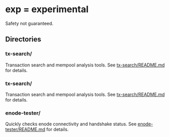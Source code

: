 # exp = experimental

Safety not guaranteed.

## Directories

### tx-search/
Transaction search and mempool analysis tools. See [tx-search/README.md](tx-search/README.md) for details.
### tx-search/
Transaction search and mempool analysis tools. See [tx-search/README.md](tx-search/README.md) for details.

### enode-tester/
Quickly checks enode connectivity and handshake status. See [enode-tester/README.md](enode-tester/README.md) for details.


